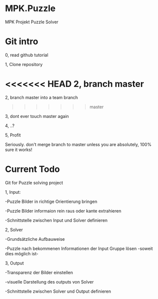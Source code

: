 # MPK.Puzzle
MPK Projekt Puzzle Solver

# Git intro
0, read github tutorial

1, Clone repository

<<<<<<< HEAD
2, branch master
=======
2, branch master into a team branch
>>>>>>> master

3, dont ever touch master again

4, ..?

5, Profit



Seriously. don't merge branch to master unless you are absolutely, 100% sure it works!


# Current Todo
Git for Puzzle solving project

1, Input:

-Puzzle Bilder in richtige Orientierung bringen

-Puzzle Bilder informaion rein raus oder kante extrahieren

-Schnittstelle zwischen Input und Solver definieren

2, Solver

-Grundsätzliche Aufbauweise

-Puzzle nach bekommenen Informationen der Input Gruppe lösen -soweit dies möglich ist-

3, Output

-Transparenz der Bilder einstellen

-visuelle Darstellung des outputs von Solver

-Schnittstelle zwischen Solver und Output definieren
